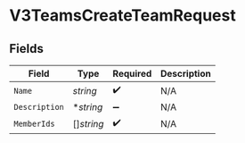 # V3TeamsCreateTeamRequest


## Fields

| Field              | Type               | Required           | Description        |
| ------------------ | ------------------ | ------------------ | ------------------ |
| `Name`             | *string*           | :heavy_check_mark: | N/A                |
| `Description`      | **string*          | :heavy_minus_sign: | N/A                |
| `MemberIds`        | []*string*         | :heavy_check_mark: | N/A                |